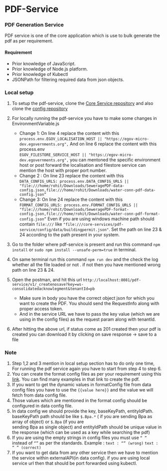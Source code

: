 # PDF-Service
###  PDF Generation Service
PDF service is one of the core application which is use to bulk generate the pdf as per requirement.

#### Requirement
- Prior knowledge of JavaScript.
- Prior knowledge of Node.js platform.
- Prior knowledge of Kubectl
- JSONPath for filtering required data from json objects.


### Local setup
1. To setup the pdf-service, clone the [Core Service repository](https://github.com/egovernments/core-services) and also clone the [config repository](https://github.com/egovernments/configs)
2. For locally running the pdf-service you have to make some changes in EnvironmentVariable.js 
    - Change 1: On line 4 replace the content with this 
                `process.env.EGOV_LOCALISATION_HOST || "https://egov-micro-dev.egovernments.org",`
                And on line 6 replace the content with this process.env   
                `EGOV_FILESTORE_SERVICE_HOST || "https://egov-micro-dev.egovernments.org",`
                you can mentoned the specific environment host or post forward the localisation and filestore service can mention the host with proper port number.
    - Change 2 : On line 23 replace the content with this 
                 `DATA_CONFIG_URLS: process.env.DATA_CONFIG_URLS || "file:///home/rohit/Downloads/SeweragePDF-data-config.json,file:///home/rohit/Downloads/water-conn-pdf-data-config.json” `
    - Change 3: On line 24 replace the content with this            
                `FORMAT_CONFIG_URLS: process.env.FORMAT_CONFIG_URLS || "file:///home/rohit/Downloads/SeweragePDF-format-config.json,file:///home/rohit/Downloads/water-conn-pdf-format-config.json”`
    Even if you are using windows machine path should contain `file:///` like `"file:///core-services/pdf-service/config/data/buildingpermit.json"`.
    Set the path on line 23 & 24 according to the path present in your system.

3. Go to the folder where pdf-service is present and run this command `npm install` or `sudo npm install --unsafe-perm=true` in terminal.
4. On same terminal run this command `npm run dev` and the check the log whether all the file loaded or not . if not then you have mentioned wrong path on line 23 & 24.
5. Open the postman, and hit this url `http://localhost:8081/pdf-service/v1/_createnosave?key=ws-consolidatedacknowlegment&tenantId=pb`
    - Make sure in body you have the correct object json for which you want to create the PDF. You should send the RequestInfo along with proper access token.
    - And in the service URL we have to pass the key value (which we are using in the config files) as the request param along with tenantId.
6. After hitting the above url, if status come as 201 created then your pdf is created you can download it by clicking on save response → save to a file 

### Note
1. Step 1,2 and 3 mention in local setup section has to do only one time, For running the pdf service again you have to start from step 4 to step 6.
2. You can create the format config files as per your requirement using this [link](http://pdfmake.org/playground.html). You can find many examples in that link to create the pdf.
3. If you want to get the dynamic values in formatConfig file from data config files you have to use the `{{value here}}` and the value we will fetch from data config file.
4. Those values which are mentioned in the format config should be configured in data config file.
5. In data config we should provide the key, baseKeyPath, entityIdPath. baseKeyPath path should be like `$.Bpa.*` ( if you are sending Bpa as array of object) or `$.Bpa` (if you are   
   sending Bpa as single object) and entityIdPath should be unique value in the response (which can be used as a key while searching the pdf)
6. If you are using the empty strings in config files you must use `“ ”` instead of `“”` as per the standards.
		Example : `text : “” (wrong)`
			      `text : “ ” (correct)`
7. If you want to get data from any other service then we have to mention the service within externalAPI(in data config). if you are using local service url then that should be port 
   forwarded using kubectl.









